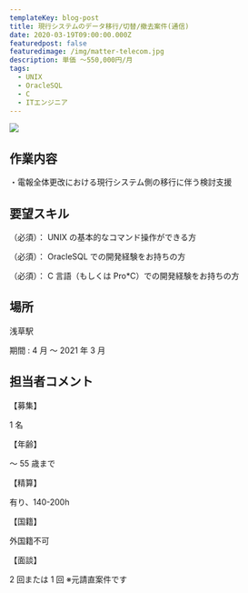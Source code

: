 ```yaml
---
templateKey: blog-post
title: 現行システムのデータ移行/切替/撤去案件(通信)
date: 2020-03-19T09:00:00.000Z
featuredpost: false
featuredimage: /img/matter-telecom.jpg
description: 単価 ～550,000円/月
tags:
  - UNIX
  - OracleSQL
  - C
  - ITエンジニア
---
```


![](/img/matter-telecom.jpg)

## 作業内容

・電報全体更改における現行システム側の移行に伴う検討支援

## 要望スキル

（必須）： UNIX の基本的なコマンド操作ができる方

（必須）： OracleSQL での開発経験をお持ちの方

（必須）： C 言語（もしくは Pro\*C）での開発経験をお持ちの方

## 場所

浅草駅

期間 : 4 月 ～ 2021 年 3 月

## 担当者コメント

【募集】

1 名

【年齢】

～ 55 歳まで

【精算】

有り、140-200h

【国籍】

外国籍不可

【面談】

2 回または 1 回 ※元請直案件です
